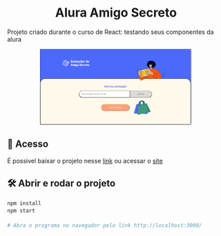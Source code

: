 <h1 align="center">Alura Amigo Secreto</h1>

Projeto criado durante o curso de React: testando seus componentes da alura
<br />

<div align="center">
  <img src="screenshot.png" alt="Imagem do Amigo Secreto" width="70%">
</div>

## 📁 Acesso
É possivel baixar o projeto nesse <a href="https://github.com/lucash-barbosa/Alura-Amigo-Secreto/archive/refs/heads/master.zip">link</a>
ou acessar o <a href="https://alura-amigo-secreto-mu.vercel.app">site</a>

## 🛠️ Abrir e rodar o projeto

```bash
npm install
npm start

# Abra o programa no navegador pelo link http://localhost:3000/
```

